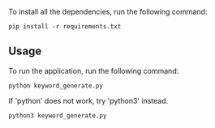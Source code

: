 To install all the dependencies, run the following command:
```
pip install -r requirements.txt
```
## Usage
To run the application, run the following command:
```
python keyword_generate.py
```

If 'python' does not work, try 'python3' instead.
```
python3 keyword_generate.py
```